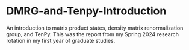 # DMRG-and-Tenpy-Introduction
An introduction to matrix product states, density matrix renormalization group, and TenPy. This was the report from my Spring 2024 research rotation in my first year of graduate studies.
